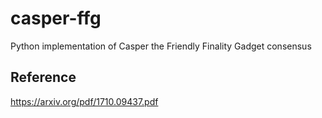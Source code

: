 # casper-ffg
Python implementation of Casper the Friendly Finality Gadget consensus

## Reference
https://arxiv.org/pdf/1710.09437.pdf
